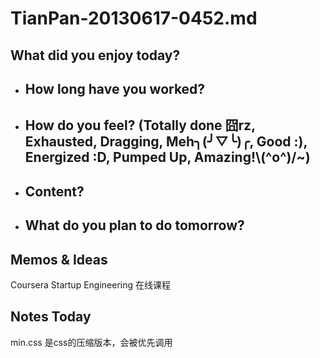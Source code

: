 # TianPan-20130617-0452.md
## What did you enjoy today?

- How long have you worked?
	- 
- How do you feel? (Totally done 囧rz, Exhausted, Dragging, Meh╮(╯▽╰)╭, Good :), Energized :D, Pumped Up, Amazing!\\(^o^)/~)
	- 
- Content?
	- 
- What do you plan to do tomorrow?
	- 
		
## Memos & Ideas

Coursera Startup Engineering 在线课程

## Notes Today

min.css 是css的压缩版本，会被优先调用